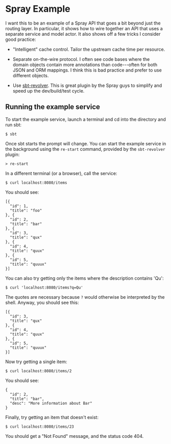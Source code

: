 Spray Example
=============

I want this to be an example of a Spray API that goes a bit beyond just the
routing layer. In particular, it shows how to wire together an API that uses a
separate service and model actor. It also shows off a few tricks I consider good
practice:

* "Intelligent" cache control. Tailor the upstream cache time per resource.

* Separate on-the-wire protocol. I often see code bases where the domain objects
contain more annotations than code---often for both JSON and ORM mappings.
I think this is bad practice and prefer to use different objects.

* Use [sbt-revolver][]. This is great plugin by the Spray guys to simplify and
speed up the dev/build/test cycle.

[sbt-revolver]: https://github.com/spray/sbt-revolver

Running the example service
---------------------------

To start the example service, launch a terminal and cd into the directory and
run sbt:

    $ sbt

Once sbt starts the prompt will change. You can start the example service in the background using the `re-start` command, provided by the `sbt-revolver` plugin:

    > re-start

In a different terminal (or a browser), call the service:

    $ curl localhost:8080/items

You should see:

    [{
      "id": 1,
      "title": "foo"
    }, {
      "id": 2,
      "title": "bar"
    }, {
      "id": 3,
      "title": "qux"
    }, {
      "id": 4,
      "title": "quux"
    }, {
      "id": 5,
      "title": "quuux"
    }]

You can also try getting only the items where the description contains 'Qu':

    $ curl 'localhost:8080/items?q=Qu'

The quotes are necessary because `?` would otherwise be interpreted by the
shell. Anyway, you should see this:

    [{
      "id": 3,
      "title": "qux"
    }, {
      "id": 4,
      "title": "quux"
    }, {
      "id": 5,
      "title": "quuux"
    }]

Now try getting a single item:

    $ curl localhost:8080/items/2

You should see:

    {
      "id": 2,
      "title": "bar",
      "desc": "More information about Bar"
    }

Finally, try getting an item that doesn't exist:

    $ curl localhost:8080/items/23

You should get a "Not Found" message, and the status code 404.

